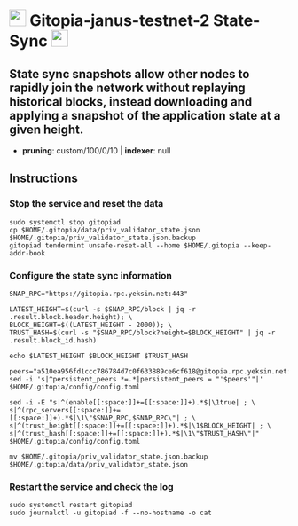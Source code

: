 # <img src="https://user-images.githubusercontent.com/110628975/209974782-f959bde4-68e2-4a90-9b83-2fdd3fbfdcae.png" width="30" alt=""> Gitopia-janus-testnet-2 State-Sync <img src="https://user-images.githubusercontent.com/110628975/209973852-c4fc58fc-7a88-429b-97e9-47a693d6db9f.png" width="30"/>

## State sync snapshots allow other nodes to rapidly join the network without replaying historical blocks, instead downloading and applying a snapshot of the application state at a given height.

- **pruning**: custom/100/0/10 | **indexer**: null


## Instructions

### Stop the service and reset the data

```
sudo systemctl stop gitopiad
cp $HOME/.gitopia/data/priv_validator_state.json $HOME/.gitopia/priv_validator_state.json.backup
gitopiad tendermint unsafe-reset-all --home $HOME/.gitopia --keep-addr-book
```

### Configure the state sync information

```
SNAP_RPC="https://gitopia.rpc.yeksin.net:443"

LATEST_HEIGHT=$(curl -s $SNAP_RPC/block | jq -r .result.block.header.height); \
BLOCK_HEIGHT=$((LATEST_HEIGHT - 2000)); \
TRUST_HASH=$(curl -s "$SNAP_RPC/block?height=$BLOCK_HEIGHT" | jq -r .result.block_id.hash)

echo $LATEST_HEIGHT $BLOCK_HEIGHT $TRUST_HASH

peers="a510ea956fd1ccc786784d7c0f633889ce6cf618@gitopia.rpc.yeksin.net:41656"
sed -i 's|^persistent_peers *=.*|persistent_peers = "'$peers'"|' $HOME/.gitopia/config/config.toml

sed -i -E "s|^(enable[[:space:]]+=[[:space:]]+).*$|\1true| ; \
s|^(rpc_servers[[:space:]]+=[[:space:]]+).*$|\1\"$SNAP_RPC,$SNAP_RPC\"| ; \
s|^(trust_height[[:space:]]+=[[:space:]]+).*$|\1$BLOCK_HEIGHT| ; \
s|^(trust_hash[[:space:]]+=[[:space:]]+).*$|\1\"$TRUST_HASH\"|" $HOME/.gitopia/config/config.toml

mv $HOME/.gitopia/priv_validator_state.json.backup $HOME/.gitopia/data/priv_validator_state.json
```

### Restart the service and check the log

```
sudo systemctl restart gitopiad
sudo journalctl -u gitopiad -f --no-hostname -o cat
```
